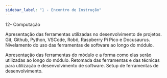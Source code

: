 ```yaml
---
sidebar_label: "1 - Encontro de Instrução"
---
```


12- Computação	

Apresentação das ferramentas utilizadas no desenvolvimento de projetos. Git, Github, Python, VSCode, Robô, Raspberry Pi Pico  e Docusaurus. Nivelamento do uso das ferramentas de software ao longo do módulo.	

Apresentação das ferramentas do módulo e a forma como elas serão utilizadas ao longo do módulo. Retomada das ferramentas e das técnicas para utilização e desenvolvimento de software. Setup de ferramentas de desenvolvimento.